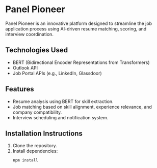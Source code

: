 # Panel Pioneer

Panel Pioneer is an innovative platform designed to streamline the job application process using AI-driven resume matching, scoring, and interview coordination.

## Technologies Used

- BERT (Bidirectional Encoder Representations from Transformers)
- Outlook API
- Job Portal APIs (e.g., LinkedIn, Glassdoor)

## Features

- Resume analysis using BERT for skill extraction.
- Job matching based on skill alignment, experience relevance, and company compatibility.
- Interview scheduling and notification system.

## Installation Instructions

1. Clone the repository.
2. Install dependencies:
   ```bash
   npm install
